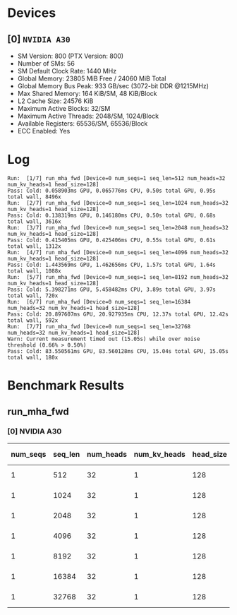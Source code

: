 # Devices

## [0] `NVIDIA A30`
* SM Version: 800 (PTX Version: 800)
* Number of SMs: 56
* SM Default Clock Rate: 1440 MHz
* Global Memory: 23805 MiB Free / 24060 MiB Total
* Global Memory Bus Peak: 933 GB/sec (3072-bit DDR @1215MHz)
* Max Shared Memory: 164 KiB/SM, 48 KiB/Block
* L2 Cache Size: 24576 KiB
* Maximum Active Blocks: 32/SM
* Maximum Active Threads: 2048/SM, 1024/Block
* Available Registers: 65536/SM, 65536/Block
* ECC Enabled: Yes

# Log

```
Run:  [1/7] run_mha_fwd [Device=0 num_seqs=1 seq_len=512 num_heads=32 num_kv_heads=1 head_size=128]
Pass: Cold: 0.058903ms GPU, 0.065776ms CPU, 0.50s total GPU, 0.95s total wall, 8496x 
Run:  [2/7] run_mha_fwd [Device=0 num_seqs=1 seq_len=1024 num_heads=32 num_kv_heads=1 head_size=128]
Pass: Cold: 0.138319ms GPU, 0.146180ms CPU, 0.50s total GPU, 0.68s total wall, 3616x 
Run:  [3/7] run_mha_fwd [Device=0 num_seqs=1 seq_len=2048 num_heads=32 num_kv_heads=1 head_size=128]
Pass: Cold: 0.415405ms GPU, 0.425406ms CPU, 0.55s total GPU, 0.61s total wall, 1312x 
Run:  [4/7] run_mha_fwd [Device=0 num_seqs=1 seq_len=4096 num_heads=32 num_kv_heads=1 head_size=128]
Pass: Cold: 1.443569ms GPU, 1.462656ms CPU, 1.57s total GPU, 1.64s total wall, 1088x 
Run:  [5/7] run_mha_fwd [Device=0 num_seqs=1 seq_len=8192 num_heads=32 num_kv_heads=1 head_size=128]
Pass: Cold: 5.398271ms GPU, 5.458482ms CPU, 3.89s total GPU, 3.97s total wall, 720x 
Run:  [6/7] run_mha_fwd [Device=0 num_seqs=1 seq_len=16384 num_heads=32 num_kv_heads=1 head_size=128]
Pass: Cold: 20.897607ms GPU, 20.927935ms CPU, 12.37s total GPU, 12.42s total wall, 592x 
Run:  [7/7] run_mha_fwd [Device=0 num_seqs=1 seq_len=32768 num_heads=32 num_kv_heads=1 head_size=128]
Warn: Current measurement timed out (15.05s) while over noise threshold (0.66% > 0.50%)
Pass: Cold: 83.550561ms GPU, 83.560128ms CPU, 15.04s total GPU, 15.05s total wall, 180x 
```

# Benchmark Results

## run_mha_fwd

### [0] NVIDIA A30

| num_seqs | seq_len | num_heads | num_kv_heads | head_size | Memory Reads | Memory Writes | Memory Usage | Tokens | Samples |  CPU Time  | Noise  |  GPU Time  | Noise  |  Elem/s  | GlobalMem BW | BWUtil |
|----------|---------|-----------|--------------|-----------|--------------|---------------|--------------|--------|---------|------------|--------|------------|--------|----------|--------------|--------|
|        1 |     512 |        32 |            1 |       128 |    4.250 MiB |     4.000 MiB |         8.25 |    512 |   8496x |  65.776 us | 16.99% |  58.903 us | 11.62% |   8.692M | 146.865 GB/s | 15.74% |
|        1 |    1024 |        32 |            1 |       128 |    8.500 MiB |     8.000 MiB |         16.5 |   1024 |   3616x | 146.180 us | 32.45% | 138.319 us |  3.13% |   7.403M | 125.084 GB/s | 13.40% |
|        1 |    2048 |        32 |            1 |       128 |   17.000 MiB |    16.000 MiB |           33 |   2048 |   1312x | 425.406 us | 19.20% | 415.405 us |  2.58% |   4.930M |  83.299 GB/s |  8.93% |
|        1 |    4096 |        32 |            1 |       128 |   34.000 MiB |    32.000 MiB |           66 |   4096 |   1088x |   1.463 ms | 15.13% |   1.444 ms |  1.61% |   2.837M |  47.941 GB/s |  5.14% |
|        1 |    8192 |        32 |            1 |       128 |   68.000 MiB |    64.000 MiB |          132 |   8192 |    720x |   5.458 ms | 11.98% |   5.398 ms |  1.33% |   1.518M |  25.640 GB/s |  2.75% |
|        1 |   16384 |        32 |            1 |       128 |  136.000 MiB |   128.000 MiB |          264 |  16384 |    592x |  20.928 ms |  1.98% |  20.898 ms |  0.87% | 784.013K |  13.247 GB/s |  1.42% |
|        1 |   32768 |        32 |            1 |       128 |  272.000 MiB |   256.000 MiB |          528 |  32768 |    180x |  83.560 ms |  0.66% |  83.551 ms |  0.66% | 392.194K |   6.627 GB/s |  0.71% |
